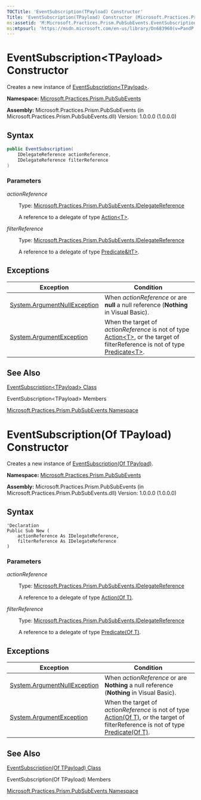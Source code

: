 ```yaml
---
TOCTitle: 'EventSubscription(TPayload) Constructor'
Title: 'EventSubscription(TPayload) Constructor (Microsoft.Practices.Prism.PubSubEvents)'
ms:assetid: 'M:Microsoft.Practices.Prism.PubSubEvents.EventSubscription\`1.\#ctor(Microsoft.Practices.Prism.PubSubEvents.IDelegateReference,Microsoft.Practices.Prism.PubSubEvents.IDelegateReference)'
ms:mtpsurl: 'https://msdn.microsoft.com/en-us/library/Dn683960(v=PandP.50)'
---
```


# EventSubscription&lt;TPayload&gt; Constructor

Creates a new instance of [EventSubscription&lt;TPayload&gt;](https://msdn.microsoft.com/en-us/library/dn683956(v=pandp.50)).

**Namespace:** [Microsoft.Practices.Prism.PubSubEvents](https://msdn.microsoft.com/en-us/library/microsoft.practices.prism.pubsubevents(v=pandp.50))

**Assembly:** Microsoft.Practices.Prism.PubSubEvents (in Microsoft.Practices.Prism.PubSubEvents.dll) Version: 1.0.0.0 (1.0.0.0)

## Syntax

``` C#
public EventSubscription(
	IDelegateReference actionReference,
	IDelegateReference filterReference
)
```


### Parameters

*actionReference*

&nbsp;&nbsp;&nbsp;&nbsp;&nbsp;&nbsp;&nbsp;&nbsp;Type: [Microsoft.Practices.Prism.PubSubEvents.IDelegateReference](https://msdn.microsoft.com/en-us/library/microsoft.practices.prism.pubsubevents.idelegatereference(v=pandp.50))

&nbsp;&nbsp;&nbsp;&nbsp;&nbsp;&nbsp;&nbsp;&nbsp;A reference to a delegate of type [Action&lt;T&gt;](http://msdn2.microsoft.com/en-us/library/018hxwa8).

*filterReference*  

&nbsp;&nbsp;&nbsp;&nbsp;&nbsp;&nbsp;&nbsp;&nbsp;Type: [Microsoft.Practices.Prism.PubSubEvents.IDelegateReference](https://msdn.microsoft.com/en-us/library/microsoft.practices.prism.pubsubevents.idelegatereference(v=pandp.50))

&nbsp;&nbsp;&nbsp;&nbsp;&nbsp;&nbsp;&nbsp;&nbsp;A reference to a delegate of type [Predicate&ltT&gt;](http://msdn2.microsoft.com/en-us/library/bfcke1bz).

## Exceptions

| Exception                                                                             | Condition                                                                                                                                                                                                                                                                      |
|---------------------------------------------------------------------------------------|--------------------------------------------------------------------------------------------------------------------------------------------------------------------------------------------------------------------------------------------------------------------------------|
| [System.ArgumentNullException](http://msdn2.microsoft.com/en-us/library/27426hcy) |When *actionReference* or are **null** a null reference (**Nothing** in Visual Basic).                                                                                                                                                                                     |
| [System.ArgumentException](http://msdn2.microsoft.com/en-us/library/3w1b3114)     |When the target of *actionReference* is not of type [Action&lt;T&gt;](http://msdn2.microsoft.com/en-us/library/018hxwa8), or the target of filterReference is not of type [Predicate&lt;T&gt;](http://msdn2.microsoft.com/en-us/library/bfcke1bz).|

## See Also

[EventSubscription&lt;TPayload&gt; Class](https://msdn.microsoft.com/en-us/library/dn683956(v=pandp.50))

EventSubscription&lt;TPayload&gt; Members

[Microsoft.Practices.Prism.PubSubEvents Namespace](https://msdn.microsoft.com/en-us/library/microsoft.practices.prism.pubsubevents(v=pandp.50))

# EventSubscription(Of TPayload) Constructor 

Creates a new instance of [EventSubscription(Of TPayload)](https://msdn.microsoft.com/en-us/library/dn683956(v=pandp.50)).

**Namespace:** [Microsoft.Practices.Prism.PubSubEvents](https://msdn.microsoft.com/en-us/library/microsoft.practices.prism.pubsubevents(v=pandp.50))

**Assembly:** Microsoft.Practices.Prism.PubSubEvents (in Microsoft.Practices.Prism.PubSubEvents.dll) Version: 1.0.0.0 (1.0.0.0)

## Syntax

``` VB
'Declaration
Public Sub New ( 
	actionReference As IDelegateReference,
	filterReference As IDelegateReference
)
```


### Parameters

*actionReference*

&nbsp;&nbsp;&nbsp;&nbsp;&nbsp;&nbsp;&nbsp;&nbsp;Type: [Microsoft.Practices.Prism.PubSubEvents.IDelegateReference](https://msdn.microsoft.com/en-us/library/microsoft.practices.prism.pubsubevents.idelegatereference(v=pandp.50))

&nbsp;&nbsp;&nbsp;&nbsp;&nbsp;&nbsp;&nbsp;&nbsp;A reference to a delegate of type [Action(Of T)](http://msdn2.microsoft.com/en-us/library/018hxwa8).

*filterReference*  

&nbsp;&nbsp;&nbsp;&nbsp;&nbsp;&nbsp;&nbsp;&nbsp;Type: [Microsoft.Practices.Prism.PubSubEvents.IDelegateReference](https://msdn.microsoft.com/en-us/library/microsoft.practices.prism.pubsubevents.idelegatereference(v=pandp.50))

&nbsp;&nbsp;&nbsp;&nbsp;&nbsp;&nbsp;&nbsp;&nbsp;A reference to a delegate of type [Predicate(Of T)](http://msdn2.microsoft.com/en-us/library/bfcke1bz).

## Exceptions

| Exception                                                                             | Condition                                                                                                                                                                                                                                                                      |
|---------------------------------------------------------------------------------------|--------------------------------------------------------------------------------------------------------------------------------------------------------------------------------------------------------------------------------------------------------------------------------|
| [System.ArgumentNullException](http://msdn2.microsoft.com/en-us/library/27426hcy) |When *actionReference* or are **Nothing** a null reference (**Nothing** in Visual Basic).                                                                                                                                                                                     |
| [System.ArgumentException](http://msdn2.microsoft.com/en-us/library/3w1b3114)     |When the target of *actionReference* is not of type [Action(Of T)](http://msdn2.microsoft.com/en-us/library/018hxwa8), or the target of filterReference is not of type [Predicate(Of T)](http://msdn2.microsoft.com/en-us/library/bfcke1bz).|

## See Also

[EventSubscription(Of TPayload) Class](https://msdn.microsoft.com/en-us/library/dn683956(v=pandp.50))

EventSubscription(Of TPayload) Members

[Microsoft.Practices.Prism.PubSubEvents Namespace](https://msdn.microsoft.com/en-us/library/microsoft.practices.prism.pubsubevents(v=pandp.50))
